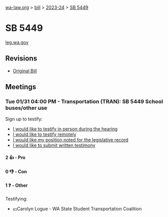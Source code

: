 [wa-law.org](/) > [bill](/bill/) > [2023-24](/bill/2023-24/) > [SB 5449](/bill/2023-24/sb/5449/)

# SB 5449
[leg.wa.gov](https://app.leg.wa.gov/billsummary?BillNumber=5449&Year=2023&Initiative=false)

## Revisions
* [Original Bill](1/)

## Meetings
### Tue 01/31 04:00 PM - Transportation (TRAN): SB 5449 School buses/other use
Sign up to testify:
* [I would like to testify in person during the hearing](https://app.leg.wa.gov/csi/Testifier/Add?chamber=House&mId=30597&aId=150278&caId=20840&tId=1)
* [I would like to testify remotely](https://app.leg.wa.gov/csi/Testifier/Add?chamber=House&mId=30597&aId=150278&caId=20840&tId=2)
* [I would like my position noted for the legislative record](https://app.leg.wa.gov/csi/Testifier/Add?chamber=House&mId=30597&aId=150278&caId=20840&tId=3)
* [I would like to submit written testimony](https://app.leg.wa.gov/csi/Testifier/Add?chamber=House&mId=30597&aId=150278&caId=20840&tId=4)

#### 2 👍 - Pro

#### 0 👎 - Con

#### 1 ❓ - Other
Testifying:
* 💵Carolyn Logue - WA State Student Transportation Coalition
